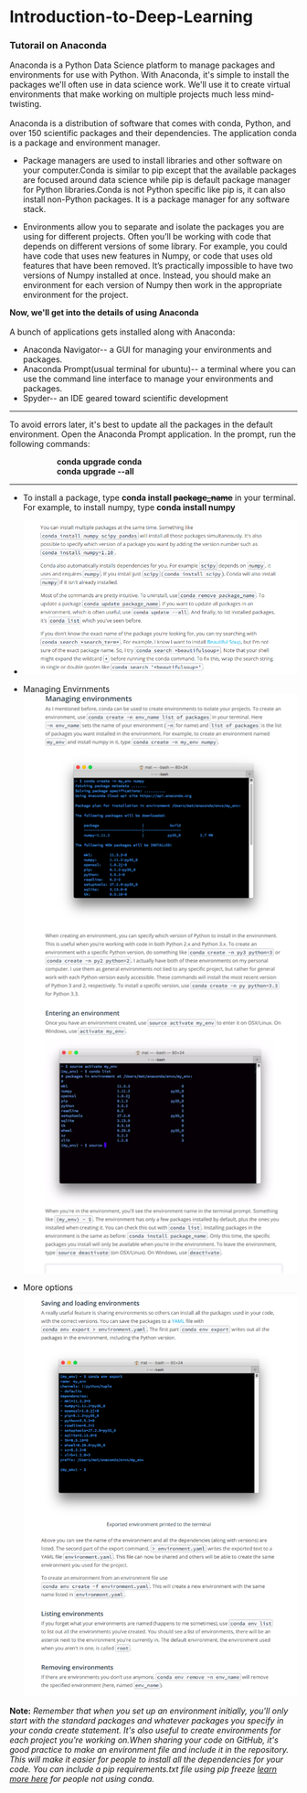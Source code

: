 # Introduction-to-Deep-Learning

### Tutorail on Anaconda

Anaconda is a Python Data Science platform to manage packages and environments for use with Python. With Anaconda, it's simple to install the packages we'll often use in data science work. We'll use it to create virtual environments that make working on multiple projects much less mind-twisting.
<br/>
<br/>
Anaconda is  a distribution of software that comes with conda, Python, and over 150 scientific packages and their dependencies. The application conda is a package and environment manager.

 * Package managers are used to install libraries and other software on your computer.Conda is similar to pip except that the available packages are focused around data science while pip is default package manager for Python libraries.Conda is not Python specific like pip is, it can also install non-Python packages. It is a package manager for any software stack.

 * Environments allow you to separate and isolate the packages you are using for different projects. Often you’ll be working with code that depends on different versions of some library. For example, you could have code that uses new features in Numpy, or code that uses old features that have been removed. It’s practically impossible to have two versions of Numpy installed at once. Instead, you should make an environment for each version of Numpy then work in the appropriate environment for the project.

**Now, we'll get into the details of using Anaconda**<br/><br/>
A bunch of applications gets installed along with Anaconda:
 * Anaconda Navigator-- a GUI for managing your environments and packages.
 * Anaconda Prompt(usual terminal for ubuntu)-- a terminal where you can use the command line interface to manage your environments and packages.
 * Spyder-- an IDE geared toward scientific development
___
To avoid errors later, it's best to update all the packages in the default environment. Open the Anaconda Prompt application. In the prompt, run the following commands:

&nbsp;&nbsp;&nbsp;&nbsp;&nbsp;&nbsp;&nbsp;&nbsp;&nbsp;&nbsp;&nbsp;&nbsp;&nbsp;&nbsp;&nbsp;&nbsp;&nbsp;&nbsp;&nbsp;&nbsp;&nbsp;**conda upgrade conda**<br/>
  &nbsp;&nbsp;&nbsp;&nbsp;&nbsp;&nbsp;&nbsp;&nbsp;&nbsp;&nbsp;&nbsp;&nbsp;&nbsp;&nbsp;&nbsp;&nbsp;&nbsp;&nbsp;&nbsp;&nbsp;         **conda upgrade --all**
  ___
 * To install a package, type **conda install ~~package_name~~** in your terminal. For example, to install numpy, type **conda install numpy**
 * ![alt text](Introduction_to_Deep_Learning/Images/conda.png)

 * Managing Envirnments ![alt text](Introduction_to_Deep_Learning/Images/conda2.png)

 * More options ![alt text](Introduction_to_Deep_Learning/Images/conda3.png)

**Note:**
 *Remember that when you set up an environment initially, you'll only start with the standard packages and whatever packages you specify in your conda create statement. It's also useful to create environments for each project you're working on.When sharing your code on GitHub, it's good practice to make an environment file and include it in the repository. This will make it easier for people to install all the dependencies for your code.
 You can include a pip requirements.txt file using pip freeze [learn more here](https://pip.pypa.io/en/stable/reference/pip_freeze/) for people not using conda.*
